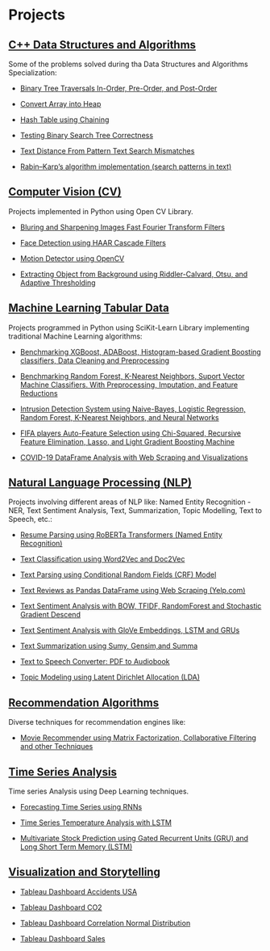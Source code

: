 # Projects

## <u>C++ Data Structures and Algorithms</u>
  
  Some of the problems solved during tha Data Structures and Algorithms Specialization:
  - <p><a href="https://github.com/jjjjlira/ProjectReports/tree/main/Data_Structures_and_Algorithms/CPP_Binary_Tree_Traversals_In_Pre_Post_Order">Binary Tree Traversals In-Order, Pre-Order, and Post-Order</a></p>
  - <p><a href="https://github.com/jjjjlira/ProjectReports/tree/main/Data_Structures_and_Algorithms/CPP_Convert_Array_into_Heap">Convert Array into Heap</a></p>
  - <p><a href="https://github.com/jjjjlira/ProjectReports/tree/main/Data_Structures_and_Algorithms/CPP_Hash_Table_using_Chaining">Hash Table using Chaining</a></p>
  - <p><a href="https://github.com/jjjjlira/ProjectReports/tree/main/Data_Structures_and_Algorithms/CPP_Testing_Binary_Search_Tree_Correctness">Testing Binary Search Tree Correctness</a></p>

  - <p><a href="https://github.com/jjjjlira/ProjectReports/tree/main/Data_Structures_and_Algorithms/CPP_Text_Distance_From_Pattern_Text_Search_Mismatches">Text Distance From Pattern Text Search Mismatches</a></p>

  - <p><a href="https://github.com/jjjjlira/ProjectReports/tree/main/Data_Structures_and_Algorithms/CPP_Hash_Substring_Rabin%E2%80%93Karp_Algorithm">Rabin–Karp’s algorithm implementation (search patterns in text)</a></p>


## <u>Computer Vision (CV)</u>
  
  Projects implemented in Python using Open CV Library.

  - <p><a href="https://github.com/jjjjlira/ProjectReports/tree/main/Computer%20Vision/CV_Bluring_Sharpening_Images_Fast_Fourier_Transform_Filters">Bluring and Sharpening Images Fast Fourier Transform Filters</a></p>
  - <p><a href="https://github.com/jjjjlira/ProjectReports/tree/main/Computer%20Vision/CV_Face_Detection_using_HAAR_Cascade_Filters">Face Detection using HAAR Cascade Filters</a></p>
  - <p><a href="https://github.com/jjjjlira/ProjectReports/tree/main/Computer%20Vision/CV_Motion%20Detector%20using%20OpenCV">Motion Detector using OpenCV</a></p>
  - <p><a href="https://github.com/jjjjlira/ProjectReports/tree/main/Computer%20Vision/CV_Object_Extraction">Extracting Object from Background using Riddler-Calvard, Otsu, and Adaptive Thresholding </a></p>

## <u>Machine Learning Tabular Data</u> 
  
  Projects programmed in Python using SciKit-Learn Library implementing traditional Machine Learning algorithms:

  - <p><a href="https://github.com/jjjjlira/ProjectReports/tree/main/Machine%20Learning%20Tabular%20Data%20(ML)/ML_Customer%20Classification%20Preprocessing%2C%20Imputation%2C%20Feature%20Reductions">Benchmarking XGBoost, ADABoost, Histogram-based Gradient Boosting classifiers, Data Cleaning and Preprocessing</a></p>
  - <p><a href="https://github.com/jjjjlira/ProjectReports/tree/main/Machine%20Learning%20Tabular%20Data%20(ML)/ML_Benchmarking_ML_Algorithms_Data_Cleaning_Preprocessing">Benchmarking Random Forest, K-Nearest Neighbors, Suport Vector Machine Classifiers. With Preprocessing, Imputation, and Feature Reductions </a></p>
  - <p><a href="https://github.com/jjjjlira/ProjectReports/tree/main/Machine%20Learning%20Tabular%20Data%20(ML)/ML_Intrusion_Detection_System_using_ML">Intrusion Detection System using Naive-Bayes, Logistic Regression, Random Forest, K-Nearest Neighbors, and Neural Networks</a></p>
  - <p><a href="https://github.com/jjjjlira/ProjectReports/tree/main/Machine%20Learning%20Tabular%20Data%20(ML)/ML_FIFA_AutoFeature_Detection">FIFA players Auto-Feature Selection using Chi-Squared, Recursive Feature Elimination, Lasso, and Light Gradient Boosting Machine </a></p>
  - <p><a href="https://github.com/jjjjlira/ProjectReports/tree/main/Machine%20Learning%20Tabular%20Data%20(ML)/ML_COVID_Analysis_with_Web_Scraping">COVID-19 DataFrame Analysis with Web Scraping and Visualizations</a></p>

## <u>Natural Language Processing (NLP)</u>
  
  Projects involving different areas of NLP like: Named Entity Recognition - NER, Text Sentiment Analysis, Text, Summarization, Topic Modelling, Text to Speech, etc.:

  - <p><a href="https://github.com/jjjjlira/ProjectReports/tree/main/Natural%20Language%20Processing%20(NLP)/NLP_Resume_Parsing_using_RoBERTa_Transformers_Named_Entity_Recognition">Resume Parsing using RoBERTa Transformers (Named Entity Recognition)</a></p>
  - <p><a href="https://github.com/jjjjlira/ProjectReports/tree/main/Natural%20Language%20Processing%20(NLP)/NLP_Text_Classification_Word2Vec_and_Doc2Vec">Text Classification using Word2Vec and Doc2Vec</a></p>
  - <p><a href="https://github.com/jjjjlira/ProjectReports/tree/main/Natural%20Language%20Processing%20(NLP)/NLP_Text_Parser_using_CRF">Text Parsing using Conditional Random Fields (CRF) Model </a></p>
  - <p><a href="https://github.com/jjjjlira/ProjectReports/tree/main/Natural%20Language%20Processing%20(NLP)/NLP_Text_Review_Web_Scraping">Text Reviews as Pandas DataFrame using Web Scraping (Yelp.com)</a></p>
  - <p><a href="https://github.com/jjjjlira/ProjectReports/tree/main/Natural%20Language%20Processing%20(NLP)/NLP_Text_Sentiment_Analysis_LSTM_GRU">Text Sentiment Analysis with BOW, TFIDF, RandomForest and Stochastic Gradient Descend</a></p>
  - <p><a href="https://github.com/jjjjlira/ProjectReports/tree/main/Natural%20Language%20Processing%20(NLP)/NLP_Text_Sentiment_Analysis_LSTM_GRU">Text Sentiment Analysis with GloVe Embeddings, LSTM and GRUs</a></p>
  - <p><a href="https://github.com/jjjjlira/ProjectReports/tree/main/Natural%20Language%20Processing%20(NLP)/NLP_Text_Summarization_Sumy_Gensim_Summa">Text Summarization using Sumy, Gensim,and Summa</a></p>
  - <p><a href="https://github.com/jjjjlira/ProjectReports/tree/main/Natural%20Language%20Processing%20(NLP)/NLP_Text_to_Speech_Convert_PDF_to_Audiobook">Text to Speech Converter: PDF to Audiobook</a></p>  
  - <p><a href="https://github.com/jjjjlira/ProjectReports/tree/main/Natural%20Language%20Processing%20(NLP)/NLP_Topic_Modeling_Latent_Dirichlet_Allocation">Topic Modeling using Latent Dirichlet Allocation (LDA) </a></p> 

## <u>Recommendation Algorithms</u>
  
  Diverse techniques for recommendation engines like:

  - <p><a href="https://github.com/jjjjlira/ProjectReports/tree/main/Recommender%20Algorithms%20(REC)/REC_Movie%20Recommender_Matrix_Factorization_and_other_Techniques">Movie Recommender using Matrix Factorization, Collaborative Filtering and other Techniques </a></p>

## <u>Time Series Analysis</u>
  
  Time series Analysis using Deep Learning techniques.
  - <p><a href="https://github.com/jjjjlira/ProjectReports/tree/main/Time%20Series%20Analysis%20(TIME)/TIME_Forecasting_Time_Series_using_RNNs">Forecasting Time Series using RNNs</a></p> 
  - <p><a href="https://github.com/jjjjlira/ProjectReports/tree/main/Time%20Series%20Analysis%20(TIME)/TIME_Temperature%20Forecast_Univariate_Analysis_LSTM">Time Series Temperature Analysis with LSTM</a></p> 
  - <p><a href="https://github.com/jjjjlira/ProjectReports/tree/main/Time%20Series%20Analysis%20(TIME)/TIME_Stock_Prediction_Multivariate_Analysis_GRU_LSTM">Multivariate Stock Prediction using Gated Recurrent Units (GRU) and Long Short Term Memory (LSTM)</a></p> 



## <u>Visualization and Storytelling </u>

- <p><a href="https://github.com/jjjjlira/ProjectReports/tree/main/Visualizations/Tableau_Dashboard_Accidents_USA">Tableau Dashboard Accidents USA</a></p>
- <p><a href="https://github.com/jjjjlira/ProjectReports/tree/main/Visualizations/Tableau_Dashboard_CO2">Tableau Dashboard CO2</a></p>
- <p><a href="https://github.com/jjjjlira/ProjectReports/tree/main/Visualizations/Tableau_Dashboard_Correlation_Normal_Distribution">Tableau Dashboard Correlation Normal Distribution</a></p>
- <p><a href="https://github.com/jjjjlira/ProjectReports/tree/main/Visualizations/Tableau_Dashboard_Sales">Tableau Dashboard Sales</a></p>

  
  








